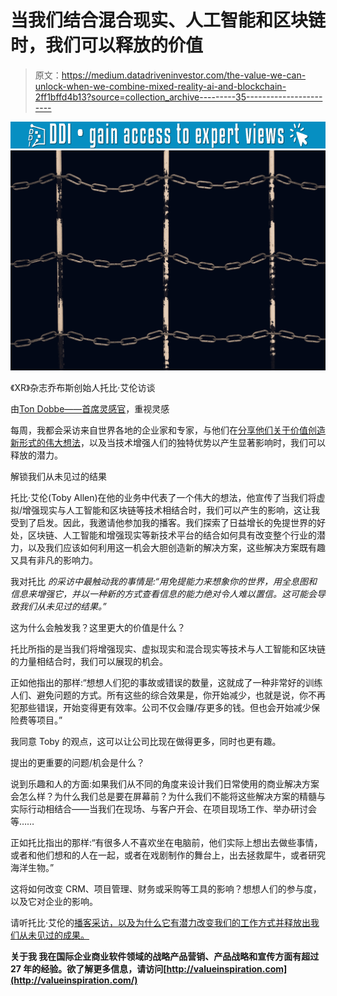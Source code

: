 # 当我们结合混合现实、人工智能和区块链时，我们可以释放的价值

> 原文：<https://medium.datadriveninvestor.com/the-value-we-can-unlock-when-we-combine-mixed-reality-ai-and-blockchain-2ff1bffd4b13?source=collection_archive---------35----------------------->

[![](img/95ab3d0ad163f3435ff4d32a790dc986.png)](http://www.track.datadriveninvestor.com/1B9E)![](img/97374ae32f474361b0636d758e6b4318.png)

《XR》杂志乔布斯创始人托比·艾伦访谈

由[Ton Dobbe——首席灵感官](http://valueinspiration.com/about-ton/)，重视灵感

每周，我都会采访来自世界各地的企业家和专家，与他们在[分享他们关于价值创造新形式的伟大想法](http://valueinspiration.com/category/podcast/)，以及当技术增强人们的独特优势以产生显著影响时，我们可以释放的潜力。

解锁我们从未见过的结果

托比·艾伦(Toby Allen)在他的业务中代表了一个伟大的想法，他宣传了当我们将虚拟/增强现实与人工智能和区块链等技术相结合时，我们可以产生的影响，这让我受到了启发。因此，我邀请他参加我的播客。我们探索了日益增长的免提世界的好处，区块链、人工智能和增强现实等新技术平台的结合如何具有改变整个行业的潜力，以及我们应该如何利用这一机会大胆创造新的解决方案，这些解决方案既有趣又具有非凡的影响力。

我对托比
*的采访中最触动我的事情是:“用免提能力来想象你的世界，用全息图和信息来增强它，并以一种新的方式查看信息的能力绝对令人难以置信。这可能会导致我们从未见过的结果。”*

这为什么会触发我？这里更大的价值是什么？

托比所指的是当我们将增强现实、虚拟现实和混合现实等技术与人工智能和区块链的力量相结合时，我们可以展现的机会。

正如他指出的那样:“想想人们犯的事故或错误的数量，这就成了一种非常好的训练人们、避免问题的方式。所有这些的综合效果是，你开始减少，也就是说，你不再犯那些错误，开始变得更有效率。公司不仅会赚/存更多的钱。但也会开始减少保险费等项目。”

我同意 Toby 的观点，这可以让公司比现在做得更多，同时也更有趣。

提出的更重要的问题/机会是什么？

说到乐趣和人的方面:如果我们从不同的角度来设计我们日常使用的商业解决方案会怎么样？为什么我们总是要在屏幕前？为什么我们不能将这些解决方案的精髓与实际行动相结合——当我们在现场、与客户开会、在项目现场工作、举办研讨会等……

正如托比指出的那样:“有很多人不喜欢坐在电脑前，他们实际上想出去做些事情，或者和他们想和的人在一起，或者在戏剧制作的舞台上，出去拯救犀牛，或者研究海洋生物。”

这将如何改变 CRM、项目管理、财务或采购等工具的影响？想想人们的参与度，以及它对企业的影响。

请听托比·艾伦的[播客采访，以及为什么它有潜力改变我们的工作方式并释放出我们从未见过的成果。](https://www.valueinspiration.com/product-strategy-the-value-we-can-unlock-when-we-combine-mixed-reality-ai-and-blockchain/)

**关于我
我在国际企业商业软件领域的战略产品营销、产品战略和宣传方面有超过 27 年的经验。欲了解更多信息，请访问[http://valueinspiration.com](http://valueinspiration.com/)**